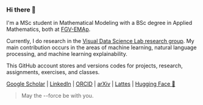 ### Hi there 👋

I'm a MSc student in Mathematical Modeling with a BSc degree in Applied Mathematics, both at [FGV-EMAp](https://emap.fgv.br/en).

Currently, I do research in the [Visual Data Science Lab research group](https://github.com/visual-ds). My main contribution occurs in the areas of machine learning, natural language processing, and machine learning explainability.

This GitHub account stores and versions codes for projects, research, assignments, exercises, and classes.

[Google Scholar](https://scholar.google.com/citations?user=ROLstoAAAAAJ) | [LinkedIn](https://www.linkedin.com/in/lucasresck/) | [ORCID](https://orcid.org/0000-0001-9634-450X) | [arXiv](https://arxiv.org/a/0000-0001-9634-450X) | [Lattes](http://lattes.cnpq.br/6918672604813151) | [Hugging Face 🤗](https://huggingface.co/lucasresck)

> May the --force be with you.
